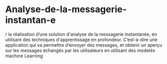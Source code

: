 # Analyse-de-la-messagerie-instantan-e
r la réalisation d’une solution d'analyse de la messagerie  instantanée, en utilisant des techniques d'apprentissage en profondeur. C’est-à-dire une  application qui va permettre d’envoyer des messages, et obtenir un aperçu sur les messages  échangés par les utilisateurs en utilisant des modelés machine Learning
